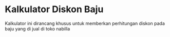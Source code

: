 # Kalkulator Diskon Baju 

Kalkulator ini dirancang khusus untuk memberkan perhitungan diskon pada baju yang di jual di toko nabilla